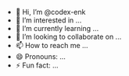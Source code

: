 - 👋 Hi, I’m @codex-enk
- 👀 I’m interested in ...
- 🌱 I’m currently learning ...
- 💞️ I’m looking to collaborate on ...
- 📫 How to reach me ...
- 😄 Pronouns: ...
- ⚡ Fun fact: ...

<!---
codex-enk/codex-enk is a ✨ special ✨ repository because its `README.md` (this file) appears on your GitHub profile.
You can click the Preview link to take a look at your changes.
--->

